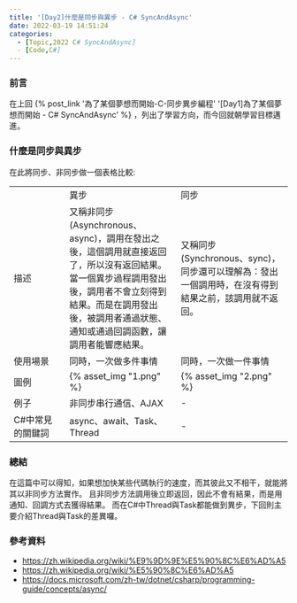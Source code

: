```yaml
---
title: '[Day2]什麼是同步與異步 - C# SyncAndAsync'
date: 2022-03-19 14:51:24
categories:
  - [Topic,2022 C# SyncAndAsync]
  - [Code,C#] 
---
```

### 前言
在上回 {% post_link '為了某個夢想而開始-C-同步異步編程' '[Day1]為了某個夢想而開始 - C# SyncAndAsync' %} ，列出了學習方向，而今回就朝學習目標邁進。


### 什麼是同步與異步
在此將同步、非同步做一個表格比較:
<table>
<tr>
<td style="width:20%"></td>
<td style="width:40%">異步</td>
<td style="width:40%">同步</td>
</tr>
<tr>
<td>描述</td>
<td>又稱非同步(Asynchronous、async)，調用在發出之後，這個調用就直接返回了，所以沒有返回結果。當一個異步過程調用發出後，調用者不會立刻得到結果。而是在調用發出後，被調用者通過狀態、通知或通過回調函數，讓調用者能響應結果。</td>
<td>又稱同步(Synchronous、sync)，同步還可以理解為：發出一個調用時，在沒有得到結果之前，該調用就不返回。</td>
</tr>
<tr>
<td>使用場景</td>
<td>同時，一次做多件事情</td>
<td>同時，一次做一件事情</td>
</tr>
<td>圖例</td>
<td>{% asset_img "1.png" %}</td>
<td>{% asset_img "2.png" %}</td>
</tr>
<tr>
<td>例子</td>
<td>非同步串行通信、AJAX</td>
<td>-</td>
</tr>
<tr>
<td>C#中常見的關鍵詞</td>
<td>async、await、Task、Thread </td>
<td>-</td>
</tr>
</table>

### 總結
在這篇中可以得知，如果想加快某些代碼執行的速度，而其彼此又不相干，就能將其以非同步方法實作。
且非同步方法調用後立即返回，因此不會有結果，而是用通知、回調方式去獲得結果。
而在C#中Thread與Task都能做到異步，下回則主要介紹Thread與Task的差異囉。


### 參考資料 
- https://zh.wikipedia.org/wiki/%E9%9D%9E%E5%90%8C%E6%AD%A5
- https://zh.wikipedia.org/wiki/%E5%90%8C%E6%AD%A5
- https://docs.microsoft.com/zh-tw/dotnet/csharp/programming-guide/concepts/async/